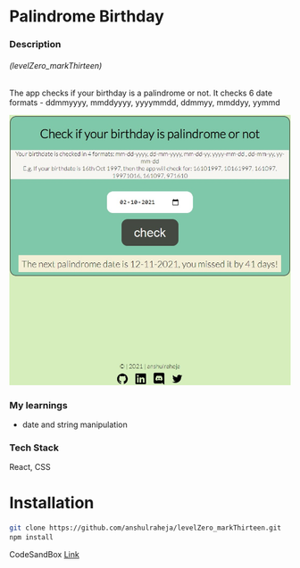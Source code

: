 # Palindrome Birthday

### Description

###### (levelZero_markThirteen)

The app checks if your birthday is a palindrome or not. It checks 6 date formats - ddmmyyyy, mmddyyyy, yyyymmdd, ddmmyy, mmddyy, yymmd

![markTen_SS](./src/assets/markThirteen.jpg)

### My learnings

- date and string manipulation

### Tech Stack

React, CSS

# Installation

```bash
git clone https://github.com/anshulraheja/levelZero_markThirteen.git
npm install
```

CodeSandBox [Link](https://codesandbox.io/s/github/anshulraheja/levelZero_markThirteen)
